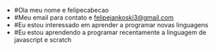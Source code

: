 - #Ola meu nome e felipecabecao
- #Meu email para contato e felipejankoski3@gmail.com
- #Eu estou interessado em aprender a programar novas linguagens
- #Eu estou aprendendo a programar recentamente a linguagem de javascript e scratch
